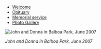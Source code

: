<!--
.. title: John and Donna Meyer Memorial Website
.. slug: index
.. date: 2014/03/15 15:23:57
.. tags:
.. link:
.. description:
.. type: text
-->

- [Welcome](welcome.html)
- [Obituary](obituary.html)
- [Memorial service](memorial-service.html)
- [Photo Gallery](galleries)

![John and Donna in Balboa Park, June 2007](Balboa-Park-June-2007.jpg)

*John and Donna in Balboa Park, June 2007*